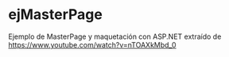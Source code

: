 # ejMasterPage
Ejemplo de MasterPage y maquetación con ASP.NET extraído de https://www.youtube.com/watch?v=nTOAXkMbd_0
